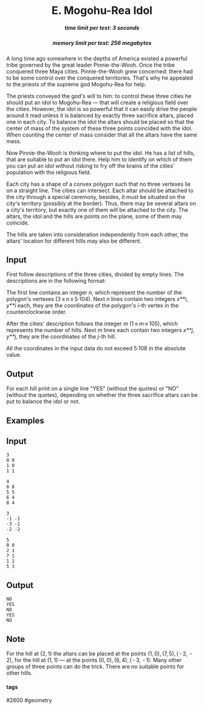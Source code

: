 <h1 style='text-align: center;'> E. Mogohu-Rea Idol</h1>

<h5 style='text-align: center;'>time limit per test: 3 seconds</h5>
<h5 style='text-align: center;'>memory limit per test: 256 megabytes</h5>

A long time ago somewhere in the depths of America existed a powerful tribe governed by the great leader Pinnie-the-Wooh. Once the tribe conquered three Maya cities. Pinnie-the-Wooh grew concerned: there had to be some control over the conquered territories. That's why he appealed to the priests of the supreme god Mogohu-Rea for help.

The priests conveyed the god's will to him: to control these three cities he should put an idol to Mogohu-Rea — that will create a religious field over the cities. However, the idol is so powerful that it can easily drive the people around it mad unless it is balanced by exactly three sacrifice altars, placed one in each city. To balance the idol the altars should be placed so that the center of mass of the system of these three points coincided with the idol. When counting the center of mass consider that all the altars have the same mass.

Now Pinnie-the-Wooh is thinking where to put the idol. He has a list of hills, that are suitable to put an idol there. Help him to identify on which of them you can put an idol without risking to fry off the brains of the cities' population with the religious field.

Each city has a shape of a convex polygon such that no three vertexes lie on a straight line. The cities can intersect. Each altar should be attached to the city through a special ceremony, besides, it must be situated on the city's territory (possibly at the border). Thus, there may be several altars on a city's territory, but exactly one of them will be attached to the city. The altars, the idol and the hills are points on the plane, some of them may coincide.

The hills are taken into consideration independently from each other, the altars' location for different hills may also be different.

## Input

First follow descriptions of the three cities, divided by empty lines. The descriptions are in the following format:

The first line contains an integer *n*, which represent the number of the polygon's vertexes (3 ≤ *n* ≤ 5·104). Next *n* lines contain two integers *x**i*, *y**i* each, they are the coordinates of the polygon's *i*-th vertex in the counterclockwise order.

After the cities' description follows the integer *m* (1 ≤ *m* ≤ 105), which represents the number of hills. Next *m* lines each contain two integers *x**j*, *y**j*, they are the coordinates of the *j*-th hill.

All the coordinates in the input data do not exceed 5·108 in the absolute value.

## Output

For each hill print on a single line "YES" (without the quotes) or "NO" (without the quotes), depending on whether the three sacrifice altars can be put to balance the idol or not.

## Examples

## Input


```
3  
0 0  
1 0  
1 1  
  
4  
8 8  
5 5  
6 4  
8 4  
  
3  
-1 -1  
-3 -1  
-2 -2  
  
5  
0 0  
2 1  
7 1  
1 1  
5 3  

```
## Output


```
NO  
YES  
NO  
YES  
NO  

```
## Note

For the hill at (2, 1) the altars can be placed at the points (1, 0), (7, 5), ( - 2,  - 2), for the hill at (1, 1) — at the points (0, 0), (6, 4), ( - 3,  - 1). Many other groups of three points can do the trick. There are no suitable points for other hills.



#### tags 

#2600 #geometry 